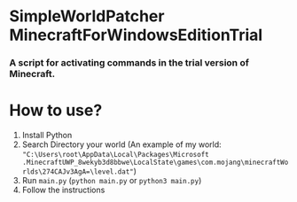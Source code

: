 <h1>SimpleWorldPatcher MinecraftForWindowsEditionTrial</h1>

<h3>A script for activating commands in the trial version of Minecraft.</h3>

# How to use?
1) Install Python
2) Search Directory your world (An example of my world: `"C:\Users\root\AppData\Local\Packages\Microsoft .MinecraftUWP_8wekyb3d8bbwe\LocalState\games\com.mojang\minecraftWorlds\274CAJv3AgA=\level.dat"`)
3) Run `main.py` (`python main.py` or `python3 main.py`)
4) Follow the instructions